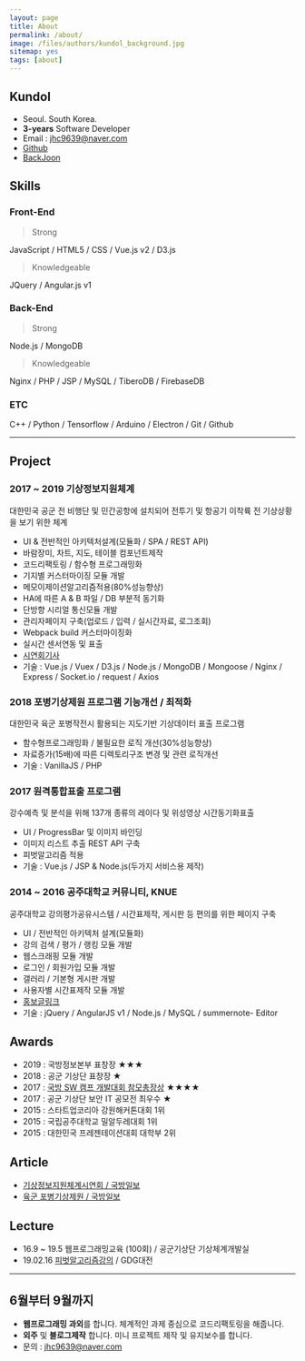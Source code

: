 ```yaml
---
layout: page
title: About
permalink: /about/
image: /files/authors/kundol_background.jpg
sitemap: yes
tags: [about]
--- 
```


## Kundol
- Seoul. South Korea.
- **3-years** Software Developer  
- Email : jhc9639@naver.com
- [Github](https://github.com/wnghdcjfe)
- [BackJoon](https://www.acmicpc.net/user/zagabi/) 

## Skills
### Front-End
 > Strong

JavaScript / HTML5 / CSS / Vue.js v2 / D3.js

 > Knowledgeable

JQuery / Angular.js v1

### Back-End
 > Strong

Node.js / MongoDB

 > Knowledgeable
 
Nginx / PHP / JSP / MySQL / TiberoDB / FirebaseDB

### ETC
C++ / Python / Tensorflow / Arduino / Electron / Git / Github 

-------

## Project
### 2017 ~ 2019 기상정보지원체계 
대한민국 공군 전 비행단 및 민간공항에 설치되어 전투기 및 항공기 이착륙 전 기상상황을 보기 위한 체계 
 - UI & 전반적인 아키텍처설계(모듈화 / SPA / REST API)
 - 바람장미, 차트, 지도, 테이블 컴포넌트제작
 - 코드리팩토링 / 함수형 프로그래밍화
 - 기지별 커스터마이징 모듈 개발
 - 메모이제이션알고리즘적용(80%성능향상)
 - HA에 따른 A & B 파일 / DB 부분적 동기화
 - 단방향 시리얼 통신모듈 개발
 - 관리자페이지 구축(업로드 / 입력 / 실시간자료, 로그조회)
 - Webpack build 커스터마이징화
 - 실시간 센서연동 및 표출
 - [시연회기사](!https://bit.ly/2JPk9Jj)
 - 기술 : Vue.js / Vuex / D3.js / Node.js / MongoDB / Mongoose / Nginx / Express / Socket.io / request / Axios

### 2018 포병기상제원 프로그램 기능개선 / 최적화
대한민국 육군 포병작전시 활용되는 지도기반 기상데이터 표출 프로그램
 - 함수형프로그래밍화 / 불필요한 로직 개선(30%성능향상)
 - 자료증가(15배)에 따른 디렉토리구조 변경 및 관련 로직개선
 - 기술 : VanillaJS / PHP 

### 2017 원격통합표출 프로그램 
강수예측 및 분석을 위해 137개 종류의 레이다 및 위성영상 시간동기화표출 
 - UI / ProgressBar 및 이미지 바인딩
 - 이미지 리스트 추출 REST API 구축 
 - 피벗알고리즘 적용
 - 기술 : Vue.js / JSP & Node.js(두가지 서비스용 제작)

### 2014 ~ 2016 공주대학교 커뮤니티, KNUE 
공주대학교 강의평가공유시스템 / 시간표제작, 게시판 등 편의를 위한 페이지 구축  
 - UI / 전반적인 아키텍처 설계(모듈화)
 - 강의 검색 / 평가 / 랭킹 모듈 개발
 - 웹스크래핑 모듈 개발
 - 로그인 / 회원가입 모듈 개발
 - 갤러리 / 기본형 게시판 개발
 - 사용자별 시간표제작 모듈 개발
 - [홍보글링크](!https://bit.ly/2JPiR0V)
 - 기술 : jQuery / AngularJS v1 / Node.js / MySQL / summernote- Editor

## Awards 
 - 2019 : 국방정보본부 표창장 ★★★
 - 2018 : 공군 기상단 표창장 ★  
 - 2017 : [국방 SW 캠프 개발대회 참모총장상](!https://github.com/wnghdcjfe/heartsaver) ★★★★
 - 2017 : 공군 기상단 보안 IT 공모전 최우수 ★ 
 - 2015 : 스타트업코리아 강원해커톤대회 1위
 - 2015 : 국립공주대학교 밀알두레대회 1위 
 - 2015 : 대한민국 프레젠테이션대회 대학부 2위 

## Article
 - [기상정보지원체계시연회 / 국방일보](!https://bit.ly/2JPk9Jj) 
 - [육군 포병기상제원 / 국방일보](!https://bit.ly/2uxHCnI) 

## Lecture
 - 16.9 ~ 19.5 웹프로그래밍교육 (100회) / 공군기상단 기상체계개발실 
 - 19.02.16 [피벗알고리즘강의](!https://www.slideshare.net/hongchulju/ss-132025864) / GDG대전

-------
## 6월부터 9월까지
 - **웹프로그래밍 과외**를 합니다. 체계적인 과제 중심으로 코드리팩토링을 해줍니다.
 - **외주** 및 **블로그제작** 합니다. 미니 프로젝트 제작 및 유지보수를 합니다.  
 - 문의 : jhc9639@naver.com

